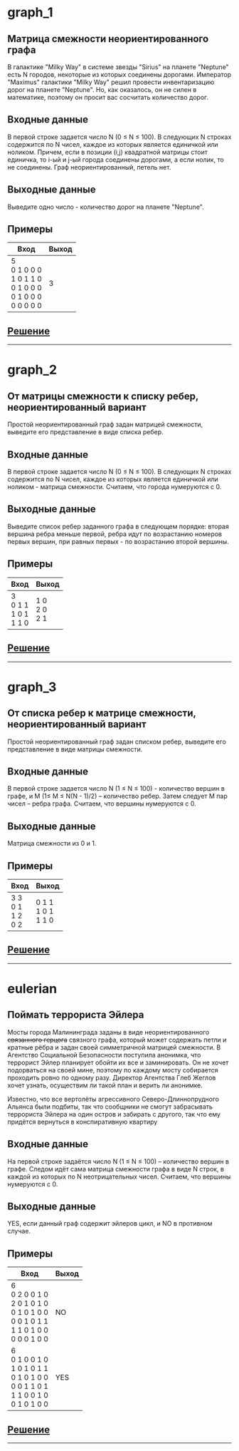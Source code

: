 # graph_1

## Матрица смежности неориентированного графа
В галактике "Milky Way" в системе звезды "Sirius" на планете "Neptune" есть N городов, некоторые из которых соединены дорогами. Император "Maximus" галактики "Milky Way" решил провести инвентаризацию дорог на планете "Neptune". Но, как оказалось, он не силен в математике, поэтому он просит вас сосчитать количество дорог.

## Входные данные
В первой строке задается число N (0 ≤ N ≤ 100). В следующих N строках содержится по N чисел, каждое из которых является единичкой или ноликом. Причем, если в позиции (i,j) квадратной матрицы стоит единичка, то i-ый и j-ый города соединены дорогами, а если нолик, то не соединены. Граф неориентированный, петель нет.

## Выходные данные
Выведите одно число - количество дорог на планете "Neptune".

## Примеры

Вход|Выход
---|---
5<br>0 1 0 0 0<br>1 0 1 1 0<br>0 1 0 0 0<br>0 1 0 0 0<br>0 0 0 0 0|3

## [Решение](graph_1.c)

---

# graph_2

## От матрицы смежности к списку ребер, неориентированный вариант
Простой неориентированный граф задан матрицей смежности, выведите его представление в виде списка ребер.

## Входные данные
В первой строке задается число N (0 ≤ N ≤ 100). В следующих N строках содержится по N чисел, каждое из которых является единичкой или ноликом - матрица смежности. Считаем, что города нумеруются с 0.

## Выходные данные
Выведите список ребер заданного графа в следующем порядке: вторая вершина ребра меньше первой, ребра идут по возрастанию номеров первых вершин, при равных первых - по возрастанию второй вершины.

## Примеры

Вход|Выход
---|---
3<br>0 1 1<br>1 0 1<br>1 1 0|1 0<br>2 0<br>2 1

## [Решение](graph_2.c)

---

# graph_3

## От списка ребер к матрице смежности, неориентированный вариант
Простой неориентированный граф задан списком ребер, выведите его представление в виде матрицы смежности.

## Входные данные
В первой строке задается число N (1 ≤ N ≤ 100) - количество вершин в графе, и M (1≤ M ≤ N(N - 1)/2) – количество ребер. Затем следует M пар чисел – ребра графа. Считаем, что вершины нумеруются с 0.

## Выходные данные
Матрица смежности из 0 и 1.

## Примеры

Вход|Выход
---|---
3 3<br>0 1<br>1 2<br>0 2|0 1 1<br>1 0 1<br>1 1 0

## [Решение](graph_3.c)

---

# eulerian

## Поймать террориста Эйлера
Мосты города Малининграда заданы в виде неориентированного ~~связанного герцога~~ связного графа, который может содержать петли и кратные рёбра и задан своей симметричной матрицей смежности. В Агентство Социальной Безопасности поступила анонимка, что террорист Эйлер планирует обойти их все и заминировать. Он не хочет подорваться на своей мине, поэтому по каждому мосту собирается проходить ровно по одному разу. Директор Агентства Глеб Жеглов хочет узнать, осуществим ли такой план и верить ли анонимке.

Известно, что все вертолёты агрессивного Северо-Длиннопрудного Альянса были подбиты, так что сообщники не смогут забрасывать террориста Эйлера на один остров и забирать с другого, так что ему придётся вернуться в конспиративную квартиру

## Входные данные
На первой строке задаётся число N (1 ≤ N ≤ 100) – количество вершин в графе. Следом идёт сама матрица смежности графа в виде N строк, в каждой из которых по N неотрицательных чисел. Считаем, что вершины нумеруются с 0.

## Выходные данные
YES, если данный граф содержит эйлеров цикл, и NO в противном случае.

## Примеры

Вход|Выход
---|---
6<br>0 2 0 0 1 0<br>2 0 1 0 1 0<br>0 1 0 1 0 0<br>0 0 1 0 1 1<br>1 1 0 1 0 0<br>0 0 0 1 0 0|NO
6<br>0 1 0 0 1 0<br>1 0 1 0 1 1<br>0 1 0 1 0 0<br>0 0 1 1 0 1<br>1 1 0 0 1 0<br>0 1 0 1 0 0|YES

## [Решение](eulerian.c)

---


